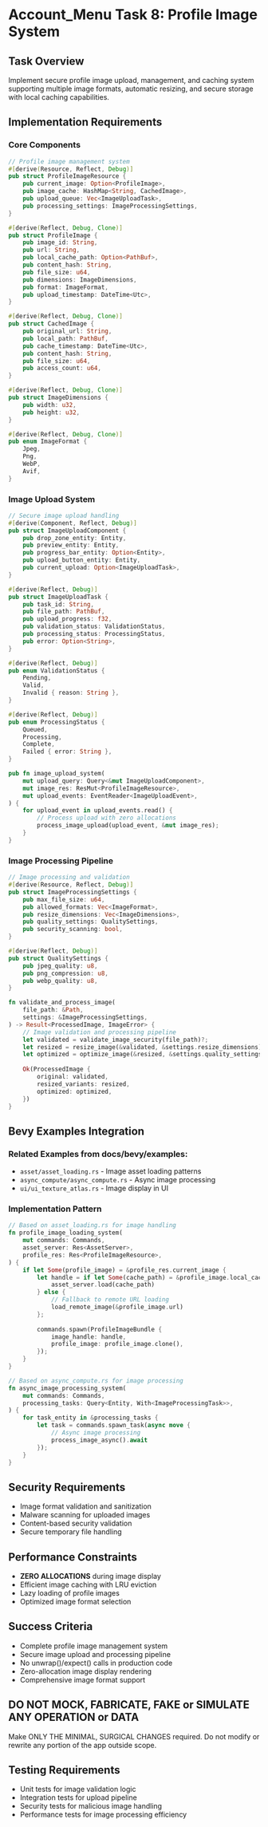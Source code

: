 # Account_Menu Task 8: Profile Image System

## Task Overview
Implement secure profile image upload, management, and caching system supporting multiple image formats, automatic resizing, and secure storage with local caching capabilities.

## Implementation Requirements

### Core Components
```rust
// Profile image management system
#[derive(Resource, Reflect, Debug)]
pub struct ProfileImageResource {
    pub current_image: Option<ProfileImage>,
    pub image_cache: HashMap<String, CachedImage>,
    pub upload_queue: Vec<ImageUploadTask>,
    pub processing_settings: ImageProcessingSettings,
}

#[derive(Reflect, Debug, Clone)]
pub struct ProfileImage {
    pub image_id: String,
    pub url: String,
    pub local_cache_path: Option<PathBuf>,
    pub content_hash: String,
    pub file_size: u64,
    pub dimensions: ImageDimensions,
    pub format: ImageFormat,
    pub upload_timestamp: DateTime<Utc>,
}

#[derive(Reflect, Debug, Clone)]
pub struct CachedImage {
    pub original_url: String,
    pub local_path: PathBuf,
    pub cache_timestamp: DateTime<Utc>,
    pub content_hash: String,
    pub file_size: u64,
    pub access_count: u64,
}

#[derive(Reflect, Debug, Clone)]
pub struct ImageDimensions {
    pub width: u32,
    pub height: u32,
}

#[derive(Reflect, Debug, Clone)]
pub enum ImageFormat {
    Jpeg,
    Png,
    WebP,
    Avif,
}
```

### Image Upload System
```rust
// Secure image upload handling
#[derive(Component, Reflect, Debug)]
pub struct ImageUploadComponent {
    pub drop_zone_entity: Entity,
    pub preview_entity: Entity,
    pub progress_bar_entity: Option<Entity>,
    pub upload_button_entity: Entity,
    pub current_upload: Option<ImageUploadTask>,
}

#[derive(Reflect, Debug)]
pub struct ImageUploadTask {
    pub task_id: String,
    pub file_path: PathBuf,
    pub upload_progress: f32,
    pub validation_status: ValidationStatus,
    pub processing_status: ProcessingStatus,
    pub error: Option<String>,
}

#[derive(Reflect, Debug)]
pub enum ValidationStatus {
    Pending,
    Valid,
    Invalid { reason: String },
}

#[derive(Reflect, Debug)]
pub enum ProcessingStatus {
    Queued,
    Processing,
    Complete,
    Failed { error: String },
}

pub fn image_upload_system(
    mut upload_query: Query<&mut ImageUploadComponent>,
    mut image_res: ResMut<ProfileImageResource>,
    mut upload_events: EventReader<ImageUploadEvent>,
) {
    for upload_event in upload_events.read() {
        // Process upload with zero allocations
        process_image_upload(upload_event, &mut image_res);
    }
}
```

### Image Processing Pipeline
```rust
// Image processing and validation
#[derive(Resource, Reflect, Debug)]
pub struct ImageProcessingSettings {
    pub max_file_size: u64,
    pub allowed_formats: Vec<ImageFormat>,
    pub resize_dimensions: Vec<ImageDimensions>,
    pub quality_settings: QualitySettings,
    pub security_scanning: bool,
}

#[derive(Reflect, Debug)]
pub struct QualitySettings {
    pub jpeg_quality: u8,
    pub png_compression: u8,
    pub webp_quality: u8,
}

fn validate_and_process_image(
    file_path: &Path,
    settings: &ImageProcessingSettings,
) -> Result<ProcessedImage, ImageError> {
    // Image validation and processing pipeline
    let validated = validate_image_security(file_path)?;
    let resized = resize_image(&validated, &settings.resize_dimensions)?;
    let optimized = optimize_image(&resized, &settings.quality_settings)?;
    
    Ok(ProcessedImage {
        original: validated,
        resized_variants: resized,
        optimized: optimized,
    })
}
```

## Bevy Examples Integration

### Related Examples from docs/bevy/examples:
- `asset/asset_loading.rs` - Image asset loading patterns
- `async_compute/async_compute.rs` - Async image processing
- `ui/ui_texture_atlas.rs` - Image display in UI

### Implementation Pattern
```rust
// Based on asset_loading.rs for image handling
fn profile_image_loading_system(
    mut commands: Commands,
    asset_server: Res<AssetServer>,
    profile_res: Res<ProfileImageResource>,
) {
    if let Some(profile_image) = &profile_res.current_image {
        let handle = if let Some(cache_path) = &profile_image.local_cache_path {
            asset_server.load(cache_path)
        } else {
            // Fallback to remote URL loading
            load_remote_image(&profile_image.url)
        };
        
        commands.spawn(ProfileImageBundle {
            image_handle: handle,
            profile_image: profile_image.clone(),
        });
    }
}

// Based on async_compute.rs for image processing
fn async_image_processing_system(
    mut commands: Commands,
    processing_tasks: Query<Entity, With<ImageProcessingTask>>,
) {
    for task_entity in &processing_tasks {
        let task = commands.spawn_task(async move {
            // Async image processing
            process_image_async().await
        });
    }
}
```

## Security Requirements
- Image format validation and sanitization
- Malware scanning for uploaded images
- Content-based security validation
- Secure temporary file handling

## Performance Constraints
- **ZERO ALLOCATIONS** during image display
- Efficient image caching with LRU eviction
- Lazy loading of profile images
- Optimized image format selection

## Success Criteria
- Complete profile image management system
- Secure image upload and processing pipeline
- No unwrap()/expect() calls in production code
- Zero-allocation image display rendering
- Comprehensive image format support

## DO NOT MOCK, FABRICATE, FAKE or SIMULATE ANY OPERATION or DATA
Make ONLY THE MINIMAL, SURGICAL CHANGES required. Do not modify or rewrite any portion of the app outside scope.

## Testing Requirements
- Unit tests for image validation logic
- Integration tests for upload pipeline
- Security tests for malicious image handling
- Performance tests for image processing efficiency
